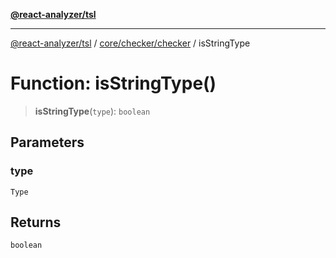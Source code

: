 [**@react-analyzer/tsl**](../../../../README.md)

***

[@react-analyzer/tsl](../../../../README.md) / [core/checker/checker](../README.md) / isStringType

# Function: isStringType()

> **isStringType**(`type`): `boolean`

## Parameters

### type

`Type`

## Returns

`boolean`
